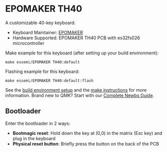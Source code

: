 # EPOMAKER TH40

A customizable 40-key keyboard.

* Keyboard Maintainer: [EPOMAKER](https://github.com/Epomaker)
* Hardware Supported: EPOMAKER TH40 PCB with es32fs026 microcontroller

Make example for this keyboard (after setting up your build environment):

    make essemi/EPOMAKER TH40:default

Flashing example for this keyboard:

    make essemi/EPOMAKER TH40:default:flash

See the [build environment setup](https://docs.qmk.fm/#/getting_started_build_tools) and the [make instructions](https://docs.qmk.fm/#/getting_started_make_guide) for more information. Brand new to QMK? Start with our [Complete Newbs Guide](https://docs.qmk.fm/#/newbs).

## Bootloader

Enter the bootloader in 2 ways:

* **Bootmagic reset**: Hold down the key at (0,0) in the matrix (Esc key) and plug in the keyboard
* **Physical reset button**: Briefly press the button on the back of the PCB
